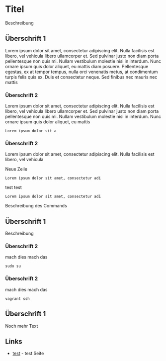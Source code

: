 # Titel

Beschreibung

## Überschrift 1

Lorem ipsum dolor sit amet, consectetur adipiscing elit. Nulla facilisis est libero, vel vehicula libero ullamcorper et. Sed pulvinar justo non diam porta pellentesque non quis mi. Nullam vestibulum molestie nisi in interdum. Nunc ornare ipsum quis dolor aliquet, eu mattis diam posuere. Pellentesque egestas, ex at tempor tempus, nulla orci venenatis metus, at condimentum turpis felis quis ex. Duis et consectetur neque. Sed finibus nec mauris nec mattis

### Überschrift 2

Lorem ipsum dolor sit amet, consectetur adipiscing elit. Nulla facilisis est libero, vel vehicula libero ullamcorper et. Sed pulvinar justo non diam porta pellentesque non quis mi. Nullam vestibulum molestie nisi in interdum. Nunc ornare ipsum quis dolor aliquet, eu mattis 

```
Lorem ipsum dolor sit a
```

### Überschrift 2

Lorem ipsum dolor sit amet, consectetur adipiscing elit. Nulla facilisis est libero, vel vehicula 

Neue Zeile

```
Lorem ipsum dolor sit amet, consectetur adi
```

test test

```
Lorem ipsum dolor sit amet, consectetur adi
```

Beschreibung des Commands

## Überschrift 1

Beschreibung

### Überschrift 2

mach dies mach das

```
sudo su
```

### Überschrift 2

mach dies mach das

```
vagrant ssh
```

## Überschrift 1

Noch mehr Text

## Links

* [test](http://www.test.ch) - test Seite
